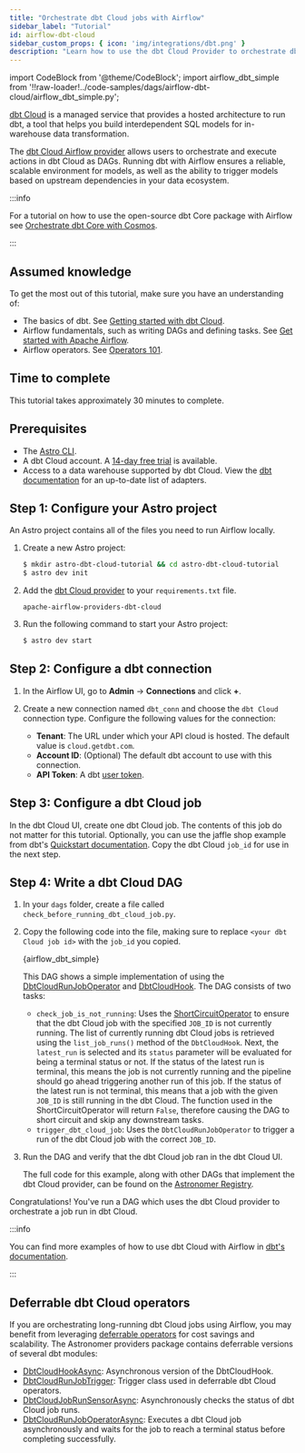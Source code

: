 ```yaml
---
title: "Orchestrate dbt Cloud jobs with Airflow"
sidebar_label: "Tutorial"
id: airflow-dbt-cloud
sidebar_custom_props: { icon: 'img/integrations/dbt.png' }
description: "Learn how to use the dbt Cloud Provider to orchestrate dbt Cloud jobs with Airflow."
---
```


import CodeBlock from '@theme/CodeBlock';
import airflow_dbt_simple from '!!raw-loader!../code-samples/dags/airflow-dbt-cloud/airflow_dbt_simple.py';

[dbt Cloud](https://getdbt.com/) is a managed service that provides a hosted architecture to run dbt, a tool that helps you build interdependent SQL models for in-warehouse data transformation.

The [dbt Cloud Airflow provider](https://registry.astronomer.io/providers/apache-airflow-providers-dbt-cloud/) allows users to orchestrate and execute actions in dbt Cloud as DAGs. Running dbt with Airflow ensures a reliable, scalable environment for models, as well as the ability to trigger models based on upstream dependencies in your data ecosystem.

:::info

For a tutorial on how to use the open-source dbt Core package with Airflow see [Orchestrate dbt Core with Cosmos](airflow-dbt.md).

:::

## Assumed knowledge

To get the most out of this tutorial, make sure you have an understanding of:

- The basics of dbt. See [Getting started with dbt Cloud](https://docs.getdbt.com/guides/getting-started).
- Airflow fundamentals, such as writing DAGs and defining tasks. See [Get started with Apache Airflow](get-started-with-airflow.md).
- Airflow operators. See [Operators 101](what-is-an-operator.md).

## Time to complete

This tutorial takes approximately 30 minutes to complete.

## Prerequisites

- The [Astro CLI](https://docs.astronomer.io/astro/cli/overview).
- A dbt Cloud account. A [14-day free trial](https://www.getdbt.com/signup/) is available.
- Access to a data warehouse supported by dbt Cloud. View the [dbt documentation](https://docs.getdbt.com/docs/supported-data-platforms) for an up-to-date list of adapters.

## Step 1: Configure your Astro project

An Astro project contains all of the files you need to run Airflow locally.

1. Create a new Astro project:

    ```sh
    $ mkdir astro-dbt-cloud-tutorial && cd astro-dbt-cloud-tutorial
    $ astro dev init
    ```

2. Add the [dbt Cloud provider](https://registry.astronomer.io/providers/apache-airflow-providers-dbt-cloud) to your `requirements.txt` file.

    ```text
    apache-airflow-providers-dbt-cloud
    ```

3. Run the following command to start your Astro project:

    ```sh
    $ astro dev start
    ```

## Step 2: Configure a dbt connection

1. In the Airflow UI, go to **Admin** -> **Connections** and click **+**.

2. Create a new connection named `dbt_conn` and choose the `dbt Cloud` connection type. Configure the following values for the connection:

    - **Tenant**: The URL under which your API cloud is hosted. The default value is `cloud.getdbt.com`.
    - **Account ID**: (Optional) The default dbt account to use with this connection.
    - **API Token**: A dbt [user token](https://docs.getdbt.com/docs/dbt-cloud-apis/user-tokens).

## Step 3: Configure a dbt Cloud job

In the dbt Cloud UI, create one dbt Cloud job. The contents of this job do not matter for this tutorial. Optionally, you can use the jaffle shop example from dbt's [Quickstart documentation](https://docs.getdbt.com/docs/quickstarts/overview). Copy the dbt Cloud `job_id` for use in the next step.

## Step 4: Write a dbt Cloud DAG

1. In your `dags` folder, create a file called `check_before_running_dbt_cloud_job.py`.

2. Copy the following code into the file, making sure to replace `<your dbt Cloud job id>` with the `job_id` you copied.

    <CodeBlock language="python">{airflow_dbt_simple}</CodeBlock>

    This DAG shows a simple implementation of using the [DbtCloudRunJobOperator](https://registry.astronomer.io/providers/apache-airflow-providers-dbt-cloud/modules/dbtcloudrunjoboperator) and [DbtCloudHook](https://registry.astronomer.io/providers/apache-airflow-providers-dbt-cloud/modules/dbtcloudhook). The DAG consists of two tasks:

    - `check_job_is_not_running`: Uses the [ShortCircuitOperator](https://registry.astronomer.io/providers/apache-airflow/modules/shortcircuitoperator) to ensure that the dbt Cloud job with the specified `JOB_ID` is not currently running. The list of currently running dbt Cloud jobs is retrieved using the `list_job_runs()` method of the `DbtCloudHook`. Next, the `latest_run` is selected and its `status` parameter will be evaluated for being a terminal status or not. If the status of the latest run is terminal, this means the job is not currently running and the pipeline should go ahead triggering another run of this job. If the status of the latest run is not terminal, this means that a job with the given `JOB_ID` is still running in the dbt Cloud. The function used in the ShortCircuitOperator will return `False`, therefore causing the DAG to short circuit and skip any downstream tasks.
    - `trigger_dbt_cloud_job`: Uses the `DbtCloudRunJobOperator` to trigger a run of the dbt Cloud job with the correct `JOB_ID`.

3. Run the DAG and verify that the dbt Cloud job ran in the dbt Cloud UI.

    The full code for this example, along with other DAGs that implement the dbt Cloud provider, can be found on the [Astronomer Registry](https://registry.astronomer.io/dags/dbt_cloud_operational_check/versions/3.0.0).


Congratulations! You've run a DAG which uses the dbt Cloud provider to orchestrate a job run in dbt Cloud.

:::info

You can find more examples of how to use dbt Cloud with Airflow in [dbt's documentation](https://docs.getdbt.com/guides/orchestration/airflow-and-dbt-cloud/1-airflow-and-dbt-cloud).

:::

## Deferrable dbt Cloud operators

If you are orchestrating long-running dbt Cloud jobs using Airflow, you may benefit from leveraging [deferrable operators](deferrable-operators.md) for cost savings and scalability. The Astronomer providers package contains deferrable versions of several dbt modules:

- [DbtCloudHookAsync](https://registry.astronomer.io/providers/astronomer-providers/modules/dbtcloudhookasync): Asynchronous version of the DbtCloudHook.
- [DbtCloudRunJobTrigger](https://registry.astronomer.io/providers/astronomer-providers/modules/dbtcloudrunjobtrigger): Trigger class used in deferrable dbt Cloud operators.
- [DbtCloudJobRunSensorAsync](https://registry.astronomer.io/providers/astronomer-providers/modules/dbtcloudjobrunsensorasync): Asynchronously checks the status of dbt Cloud job runs.
- [DbtCloudRunJobOperatorAsync](https://registry.astronomer.io/providers/astronomer-providers/modules/dbtcloudrunjoboperatorasync): Executes a dbt Cloud job asynchronously and waits for the job to reach a terminal status before completing successfully.
